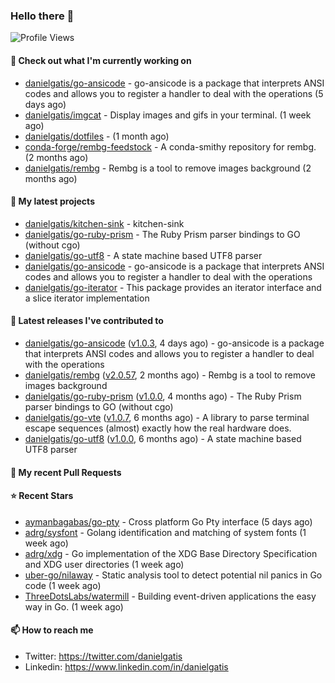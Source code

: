 ### Hello there 👋

![Profile Views](https://komarev.com/ghpvc/?username=danielgatis&label=PROFILE+VIEWS)

#### 👷 Check out what I'm currently working on

- [danielgatis/go-ansicode](https://github.com/danielgatis/go-ansicode) - go-ansicode is a package that interprets ANSI codes and allows you to register a handler to deal with the operations (5 days ago)
- [danielgatis/imgcat](https://github.com/danielgatis/imgcat) - Display images and gifs in your terminal. (1 week ago)
- [danielgatis/dotfiles](https://github.com/danielgatis/dotfiles) -  (1 month ago)
- [conda-forge/rembg-feedstock](https://github.com/conda-forge/rembg-feedstock) - A conda-smithy repository for rembg. (2 months ago)
- [danielgatis/rembg](https://github.com/danielgatis/rembg) - Rembg is a tool to remove images background (2 months ago)

#### 🌱 My latest projects

- [danielgatis/kitchen-sink](https://github.com/danielgatis/kitchen-sink) - kitchen-sink
- [danielgatis/go-ruby-prism](https://github.com/danielgatis/go-ruby-prism) - The Ruby Prism parser bindings to GO (without cgo)
- [danielgatis/go-utf8](https://github.com/danielgatis/go-utf8) - A state machine based UTF8 parser
- [danielgatis/go-ansicode](https://github.com/danielgatis/go-ansicode) - go-ansicode is a package that interprets ANSI codes and allows you to register a handler to deal with the operations
- [danielgatis/go-iterator](https://github.com/danielgatis/go-iterator) - This package provides an iterator interface and a slice iterator implementation

#### 🔭 Latest releases I've contributed to

- [danielgatis/go-ansicode](https://github.com/danielgatis/go-ansicode) ([v1.0.3](https://github.com/danielgatis/go-ansicode/releases/tag/v1.0.3), 4 days ago) - go-ansicode is a package that interprets ANSI codes and allows you to register a handler to deal with the operations
- [danielgatis/rembg](https://github.com/danielgatis/rembg) ([v2.0.57](https://github.com/danielgatis/rembg/releases/tag/v2.0.57), 2 months ago) - Rembg is a tool to remove images background
- [danielgatis/go-ruby-prism](https://github.com/danielgatis/go-ruby-prism) ([v1.0.0](https://github.com/danielgatis/go-ruby-prism/releases/tag/v1.0.0), 4 months ago) - The Ruby Prism parser bindings to GO (without cgo)
- [danielgatis/go-vte](https://github.com/danielgatis/go-vte) ([v1.0.7](https://github.com/danielgatis/go-vte/releases/tag/v1.0.7), 6 months ago) - A library to parse terminal escape sequences (almost) exactly how the real hardware does.
- [danielgatis/go-utf8](https://github.com/danielgatis/go-utf8) ([v1.0.0](https://github.com/danielgatis/go-utf8/releases/tag/v1.0.0), 6 months ago) - A state machine based UTF8 parser

#### 🔨 My recent Pull Requests


#### ⭐ Recent Stars

- [aymanbagabas/go-pty](https://github.com/aymanbagabas/go-pty) - Cross platform Go Pty interface (5 days ago)
- [adrg/sysfont](https://github.com/adrg/sysfont) - Golang identification and matching of system fonts (1 week ago)
- [adrg/xdg](https://github.com/adrg/xdg) - Go implementation of the XDG Base Directory Specification and XDG user directories (1 week ago)
- [uber-go/nilaway](https://github.com/uber-go/nilaway) - Static analysis tool to detect potential nil panics in Go code (1 week ago)
- [ThreeDotsLabs/watermill](https://github.com/ThreeDotsLabs/watermill) - Building event-driven applications the easy way in Go. (1 week ago)

#### 📫 How to reach me

- Twitter: https://twitter.com/danielgatis
- Linkedin: https://www.linkedin.com/in/danielgatis
